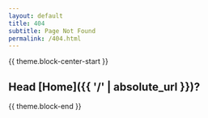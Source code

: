 ```yaml
---
layout: default
title: 404
subtitle: Page Not Found
permalink: /404.html
---
```

{{ theme.block-center-start }}
## Head [Home]({{ '/' | absolute_url }})?
{{ theme.block-end }}

